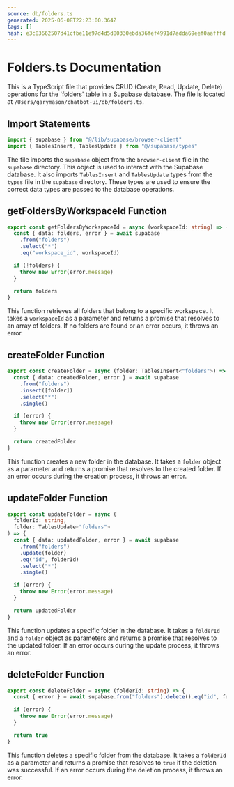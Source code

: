 ```yaml
---
source: db/folders.ts
generated: 2025-06-08T22:23:00.364Z
tags: []
hash: e3c83662507d41cfbe11e97d4d5d80330ebda36fef4991d7adda69eef0aafffd
---
```


# Folders.ts Documentation

This is a TypeScript file that provides CRUD (Create, Read, Update, Delete) operations for the 'folders' table in a Supabase database. The file is located at `/Users/garymason/chatbot-ui/db/folders.ts`.

## Import Statements

```ts
import { supabase } from "@/lib/supabase/browser-client"
import { TablesInsert, TablesUpdate } from "@/supabase/types"
```

The file imports the `supabase` object from the `browser-client` file in the `supabase` directory. This object is used to interact with the Supabase database. It also imports `TablesInsert` and `TablesUpdate` types from the `types` file in the `supabase` directory. These types are used to ensure the correct data types are passed to the database operations.

## getFoldersByWorkspaceId Function

```ts
export const getFoldersByWorkspaceId = async (workspaceId: string) => {
  const { data: folders, error } = await supabase
    .from("folders")
    .select("*")
    .eq("workspace_id", workspaceId)

  if (!folders) {
    throw new Error(error.message)
  }

  return folders
}
```

This function retrieves all folders that belong to a specific workspace. It takes a `workspaceId` as a parameter and returns a promise that resolves to an array of folders. If no folders are found or an error occurs, it throws an error.

## createFolder Function

```ts
export const createFolder = async (folder: TablesInsert<"folders">) => {
  const { data: createdFolder, error } = await supabase
    .from("folders")
    .insert([folder])
    .select("*")
    .single()

  if (error) {
    throw new Error(error.message)
  }

  return createdFolder
}
```

This function creates a new folder in the database. It takes a `folder` object as a parameter and returns a promise that resolves to the created folder. If an error occurs during the creation process, it throws an error.

## updateFolder Function

```ts
export const updateFolder = async (
  folderId: string,
  folder: TablesUpdate<"folders">
) => {
  const { data: updatedFolder, error } = await supabase
    .from("folders")
    .update(folder)
    .eq("id", folderId)
    .select("*")
    .single()

  if (error) {
    throw new Error(error.message)
  }

  return updatedFolder
}
```

This function updates a specific folder in the database. It takes a `folderId` and a `folder` object as parameters and returns a promise that resolves to the updated folder. If an error occurs during the update process, it throws an error.

## deleteFolder Function

```ts
export const deleteFolder = async (folderId: string) => {
  const { error } = await supabase.from("folders").delete().eq("id", folderId)

  if (error) {
    throw new Error(error.message)
  }

  return true
}
```

This function deletes a specific folder from the database. It takes a `folderId` as a parameter and returns a promise that resolves to `true` if the deletion was successful. If an error occurs during the deletion process, it throws an error.